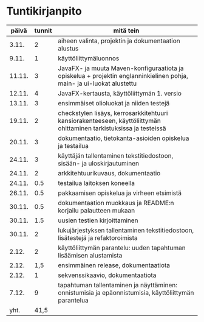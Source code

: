 # Tuntikirjanpito

**päivä** | **tunnit** | **mitä tein**
----------|------------|--------------
3.11. | 2 | aiheen valinta, projektin ja dokumentaation alustus
9.11. | 1 | käyttöliittymäluonnos
11.11. | 3 | JavaFX- ja muuta Maven-konfiguraatiota ja opiskelua + projektin englanninkielinen pohja, main- ja ui-luokat alustettu
12.11. | 4 | JavaFX-kertausta, käyttöliittymän 1. versio
13.11. | 3 | ensimmäiset olioluokat ja niiden testejä 
19.11. | 2 | checkstylen lisäys, kerrosarkkitehtuuri kansiorakenteeseen, käyttöliittymän ohittaminen tarkistuksissa ja testeissä 
20.11. | 3 | dokumentaatio, tietokanta-asioiden opiskelua ja testailua  
24.11. | 3 | käyttäjän tallentaminen tekstitiedostoon, sisään- ja uloskirjautuminen
24.11. | 2 | arkkitehtuurikuvaus, dokumentaatio
24.11. | 0.5 | testailua laitoksen koneella
26.11. | 0.5 | pakkaamisen opiskelua ja virheen etsimistä
30.11. | 0.5 | dokumentaation muokkaus ja README:n korjailu palautteen mukaan
30.11. | 1.5 | uusien testien kirjoittaminen
30.11. | 2 | lukujärjestyksen tallentaminen tekstitiedostoon, lisätestejä ja refaktoroimista  
2.12. | 2 | käyttöliittymän parantelu: uuden tapahtuman lisäämisen alustamista
2.12. | 1,5 | ensimmäinen release, dokumentaatiota  
2.12. | 1 | sekvenssikaavio, dokumentaatiota
7.12. | 9 | tapahtuman tallentaminen ja näyttäminen: onnistumisia ja epäonnistumisia, käyttöliittymän parantelua
yht. | 41,5 |
